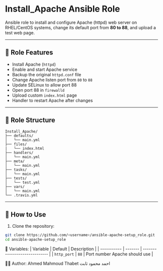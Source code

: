 # Install_Apache Ansible Role

Ansible role to install and configure Apache (httpd) web server on RHEL/CentOS systems, change its default port from **80 to 88**, and upload a test web page.

---

## 📌 Role Features

- Install Apache (`httpd`)
- Enable and start Apache service
- Backup the original `httpd.conf` file
- Change Apache listen port from `80` to `88`
- Update SELinux to allow port 88
- Open port 88 in `firewalld`
- Upload custom `index.html` page
- Handler to restart Apache after changes

---

## 📁 Role Structure
```
Install_Apache/
├── defaults/
│   └── main.yml
├── files/
|   └── index.html
├── handlers/
│   └── main.yml
├── meta/
│   └── main.yml
├── tasks/
│   └── main.yml
├── tests/
│   └── test.yml
├── vars/
│   └── main.yml
└── .travis.yml
```
---

## 🚀 How to Use

1. Clone the repository:

```bash
git clone https://github.com/<username>/ansible-apache-setup_role.git
cd ansible-apache-setup_role
```

🔧 Variables:
| Variable    | Default | Description                   |
| ----------- | ------- | ----------------------------- |
| `http_port` | `88`    | Port number Apache should use |

👨‍💻 Author: Ahmed Mahmoud Thabet  احمد محمود ثابت

